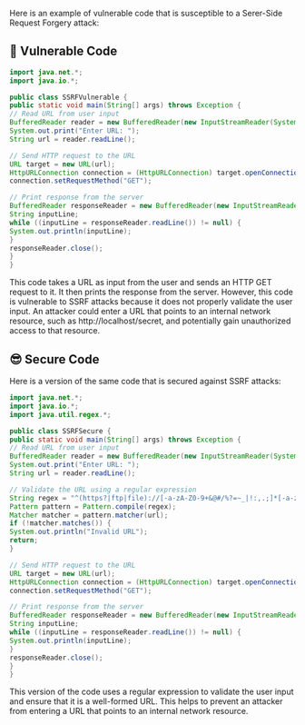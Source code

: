 Here is an example of vulnerable code that is susceptible to a Serer-Side Request Forgery attack:

## 🥺 Vulnerable Code
```java
import java.net.*;
import java.io.*;

public class SSRFVulnerable {
public static void main(String[] args) throws Exception {
// Read URL from user input
BufferedReader reader = new BufferedReader(new InputStreamReader(System.in));
System.out.print("Enter URL: ");
String url = reader.readLine();

// Send HTTP request to the URL
URL target = new URL(url);
HttpURLConnection connection = (HttpURLConnection) target.openConnection();
connection.setRequestMethod("GET");

// Print response from the server
BufferedReader responseReader = new BufferedReader(new InputStreamReader(connection.getInputStream()));
String inputLine;
while ((inputLine = responseReader.readLine()) != null) {
System.out.println(inputLine);
}
responseReader.close();
}
}
```
This code takes a URL as input from the user and sends an HTTP GET request to it. It then prints the response from the server. However, this code is vulnerable to SSRF attacks because it does not properly validate the user input. An attacker could enter a URL that points to an internal network resource, such as http://localhost/secret, and potentially gain unauthorized access to that resource.

## 😎 Secure Code 
Here is a version of the same code that is secured against SSRF attacks:

``` java
import java.net.*;
import java.io.*;
import java.util.regex.*;

public class SSRFSecure {
public static void main(String[] args) throws Exception {
// Read URL from user input
BufferedReader reader = new BufferedReader(new InputStreamReader(System.in));
System.out.print("Enter URL: ");
String url = reader.readLine();

// Validate the URL using a regular expression
String regex = "^(https?|ftp|file)://[-a-zA-Z0-9+&@#/%?=~_|!:,.;]*[-a-zA-Z0-9+&@#/%=~_|]";
Pattern pattern = Pattern.compile(regex);
Matcher matcher = pattern.matcher(url);
if (!matcher.matches()) {
System.out.println("Invalid URL");
return;
}

// Send HTTP request to the URL
URL target = new URL(url);
HttpURLConnection connection = (HttpURLConnection) target.openConnection();
connection.setRequestMethod("GET");

// Print response from the server
BufferedReader responseReader = new BufferedReader(new InputStreamReader(connection.getInputStream()));
String inputLine;
while ((inputLine = responseReader.readLine()) != null) {
System.out.println(inputLine);
}
responseReader.close();
}
}
```
This version of the code uses a regular expression to validate the user input and ensure that it is a well-formed URL. This helps to prevent an attacker from entering a URL that points to an internal network resource.
